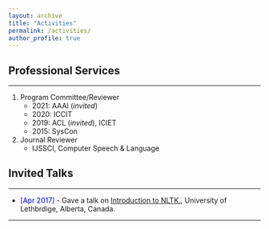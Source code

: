 ```yaml
---
layout: archive
title: "Activities"
permalink: /activities/
author_profile: true
---
```


## Professional Services
----------------

1. Program Committee/Reviewer
	- 2021: AAAI (*invited*) 
	- 2020: ICCIT 
	- 2019: ACL (*invited*), ICIET
	- 2015: SysCon
2. Journal Reviewer
	- IJSSCI, Computer Speech & Language

## Invited Talks
----------------
- <span style="color:Blue"> [Apr 2017] </span> - Gave a talk on [Introduction to NLTK.](https://tafseer-nayeem.github.io/files/Introduction_to_NLTK.pdf), University of Lethbrdige, Alberta, Canada. 


__________________________________________________